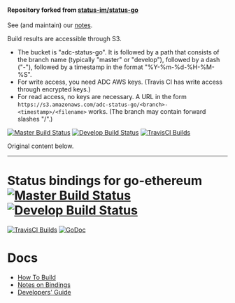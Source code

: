 #### Repository forked from [status-im/status-go](https://github.com/status-im/status-go)

See (and maintain) our [notes](Notes.md).

Build results are accessible through S3. 
* The bucket is "adc-status-go". It is followed by a path that consists of the branch name 
  (typically "master" or "develop"), followed by a dash ("-"), followed by a timestamp in the format
  "%Y-%m-%d-%H-%M-%S".
* For write access, you need ADC AWS keys. (Travis CI has write access through encrypted keys.)
* For read access, no keys are necessary. A URL in the form 
  `https://s3.amazonaws.com/adc-status-go/<branch>-<timestamp>/<filename>` works. (The branch may
  contain forward slashes "/".) 
 

[![Master Build Status](https://img.shields.io/travis/AlgebraixData/status-go/master.svg?label=build/master)](https://github.com/AlgebraixData/status-go/tree/master)
[![Develop Build Status](https://img.shields.io/travis/AlgebraixData/status-go/develop.svg?label=build/develop)](https://github.com/AlgebraixData/status-go/tree/develop)
[![TravisCI Builds](https://img.shields.io/badge/TravisCI-URL-yellowgreen.svg?link=https://travis-ci.org/AlgebraixData/status-go)](https://travis-ci.org/AlgebraixData/status-go)

Original content below.

----

# Status bindings for go-ethereum [![Master Build Status](https://img.shields.io/travis/status-im/status-go/master.svg?label=build/master)](https://github.com/status-im/status-go/tree/master) [![Develop Build Status](https://img.shields.io/travis/status-im/status-go/develop.svg?label=build/develop)](https://github.com/status-im/status-go/tree/develop)

[![TravisCI Builds](https://img.shields.io/badge/TravisCI-URL-yellowgreen.svg?link=https://travis-ci.org/status-im/status-go)](https://travis-ci.org/status-im/status-go)
[![GoDoc](https://godoc.org/github.com/status-im/status-go?status.svg)](https://godoc.org/github.com/status-im/status-go)




# Docs

- [How To Build](https://github.com/status-im/status-go/wiki/Build-Process-Explained)
- [Notes on Bindings](https://github.com/status-im/status-go/wiki/Notes-on-Bindings)
- [Developers' Guide](https://github.com/status-im/status-react/wiki/Developers'-Guide)
